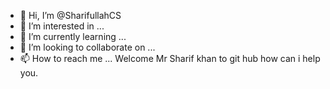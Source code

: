 - 👋 Hi, I’m @SharifullahCS
- 👀 I’m interested in ...
- 🌱 I’m currently learning ...
- 💞️ I’m looking to collaborate on ...
- 📫 How to reach me ...
Welcome Mr Sharif khan to git hub how can i help you.

<!---
SharifullahCS/SharifullahCS is a ✨ special ✨ repository because its `README.md` (this file) appears on your GitHub profile.
You can click the Preview link to take a look at your changes.
--->
